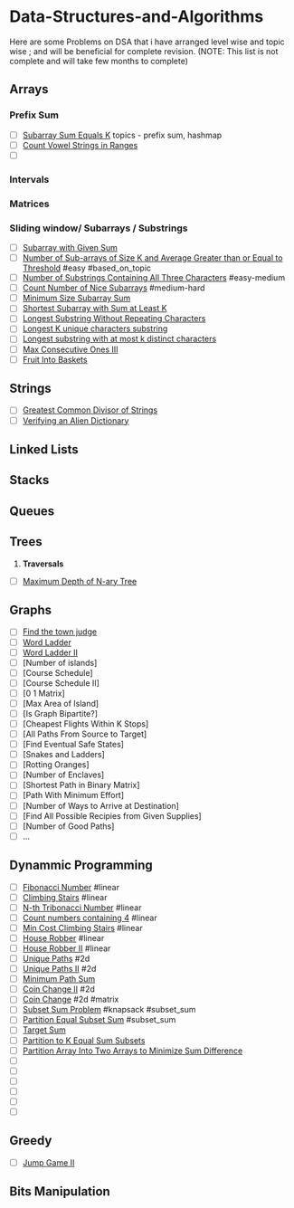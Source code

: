 # Data-Structures-and-Algorithms
Here are some Problems on DSA that i have arranged level wise and topic wise ; and will be beneficial for complete revision.
(NOTE: This list is not complete and will take few months to complete)
## Arrays


### Prefix Sum
  - [ ] [Subarray Sum Equals K](https://leetcode.com/problems/subarray-sum-equals-k/)  topics -  prefix sum, hashmap
  - [ ] [Count Vowel Strings in Ranges](https://leetcode.com/problems/count-vowel-strings-in-ranges/)
  - [ ] []()
### Intervals

### Matrices

### Sliding window/ Subarrays / Substrings
  - [ ]  [Subarray with Given Sum](https://practice.geeksforgeeks.org/problems/subarray-with-given-sum-1587115621/1)
  - [ ]  [Number of Sub-arrays of Size K and Average Greater than or Equal to Threshold](https://leetcode.com/problems/number-of-sub-arrays-of-size-k-and-average-greater-than-or-equal-to-threshold/description/)  #easy #based_on_topic
  - [ ]  [Number of Substrings Containing All Three Characters](https://leetcode.com/problems/number-of-substrings-containing-all-three-characters/description/) #easy-medium
  - [ ]  [Count Number of Nice Subarrays](https://leetcode.com/problems/count-number-of-nice-subarrays/) #medium-hard
  - [ ]  [Minimum Size Subarray Sum](https://leetcode.com/problems/minimum-size-subarray-sum/description/)
  - [ ]  [Shortest Subarray with Sum at Least K](https://leetcode.com/problems/shortest-subarray-with-sum-at-least-k/description/)
  - [ ]  [Longest Substring Without Repeating Characters](https://leetcode.com/problems/longest-substring-without-repeating-characters/)
  - [ ]  [Longest K unique characters substring](https://practice.geeksforgeeks.org/problems/longest-k-unique-characters-substring0853/1)
  - [ ]  [Longest substring with at most k distinct characters](https://leetcode.com/problems/longest-substring-with-at-most-k-distinct-characters/)
  - [ ]  [Max Consecutive Ones III](https://leetcode.com/problems/max-consecutive-ones-iii/description/)
  - [ ]  [Fruit Into Baskets](https://leetcode.com/problems/fruit-into-baskets/)
## Strings
- [ ] [Greatest Common Divisor of Strings](https://leetcode.com/problems/greatest-common-divisor-of-strings/)
- [ ] [Verifying an Alien Dictionary](https://leetcode.com/problems/verifying-an-alien-dictionary/description/)

## Linked Lists
## Stacks
## Queues

## Trees
1. **Traversals**
  - [ ] [Maximum Depth of N-ary Tree](https://leetcode.com/problems/maximum-depth-of-n-ary-tree/description/)

## Graphs
- [ ] [Find the town judge](https://leetcode.com/problems/find-the-town-judge)
- [ ] [Word Ladder](https://leetcode.com/problems/word-ladder)
- [ ] [Word Ladder II](https://leetcode.com/problems/word-ladder-ii)
- [ ] [Number of islands]
- [ ] [Course Schedule]
- [ ] [Course Schedule II]
- [ ] [0 1 Matrix]
- [ ] [Max Area of Island]
- [ ] [Is Graph Bipartite?]
- [ ] [Cheapest Flights Within K Stops]
- [ ] [All Paths From Source to Target]
- [ ] [Find Eventual Safe States]
- [ ] [Snakes and Ladders]
- [ ] [Rotting Oranges]
- [ ] [Number of Enclaves]
- [ ] [Shortest Path in Binary Matrix]
- [ ] [Path With Minimum Effort]
- [ ] [Number of Ways to Arrive at Destination]
- [ ] [Find All Possible Recipies from Given Supplies]
- [ ] [Number of Good Paths]
- [ ] ...

## Dynammic Programming
- [ ] [Fibonacci Number](https://leetcode.com/problems/fibonacci-number/) #linear
- [ ] [Climbing Stairs](https://leetcode.com/problems/climbing-stairs/) #linear
- [ ] [N-th Tribonacci Number](https://leetcode.com/problems/n-th-tribonacci-number/) #linear
- [ ] [Count numbers containing 4](https://practice.geeksforgeeks.org/problems/count-numbers-containing-43022/1) #linear
- [ ] [Min Cost Climbing Stairs](https://leetcode.com/problems/min-cost-climbing-stairs/) #linear
- [ ] [House Robber](https://leetcode.com/problems/house-robber/) #linear
- [ ] [House Robber II](https://leetcode.com/problems/house-robber-ii/) #linear
- [ ] [Unique Paths](https://leetcode.com/problems/unique-paths/) #2d
- [ ] [Unique Paths II](https://leetcode.com/problems/unique-paths-ii/) #2d
- [ ] [Minimum Path Sum](https://leetcode.com/problems/minimum-path-sum/description/)
- [ ] [Coin Change II](https://leetcode.com/problems/coin-change-ii/) #2d
- [ ] [Coin Change](https://leetcode.com/problems/coin-change/description/) #2d #matrix
- [ ] [Subset Sum Problem](https://practice.geeksforgeeks.org/problems/subset-sum-problem-1611555638/1) #knapsack  #subset_sum
- [ ] [Partition Equal Subset Sum](https://leetcode.com/problems/partition-equal-subset-sum/) #subset_sum
- [ ] [Target Sum](https://leetcode.com/problems/target-sum/)
- [ ] [Partition to K Equal Sum Subsets](https://leetcode.com/problems/partition-to-k-equal-sum-subsets/) 
- [ ] [Partition Array Into Two Arrays to Minimize Sum Difference](https://leetcode.com/problems/partition-array-into-two-arrays-to-minimize-sum-difference/description/) 
- [ ] []()
- [ ] []()
- [ ] []()
- [ ] []()
- [ ] []()
- [ ] []()
  
## Greedy
- [ ] [Jump Game II](https://leetcode.com/problems/jump-game-ii/description/)
## Bits Manipulation

